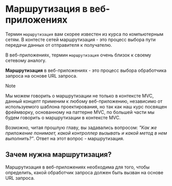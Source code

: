 # Маршрутизация в веб-приложениях

Термин `маршрутизация` вам скорее известен из курса по компьютерным сетям. В контесте сетей маршрутизация - это процесс выбора пути передачи данных от отправителя к получателю. 

В веб-приложениях, термин `маршрутизация` очень близок к своему сетевому аналогу. 

**Маршрутизация** в веб-приложениях - это процесс выбора обработчика запроса на основе URL запроса.

> [!NOTE]
> Мы можем говорить о маршрутизации не только в контексте MVC, данный концепт применим к любому веб-приложению, независимо от используемого шаблона проектирования, но так как наш курс посвящен фреймворку, основанному на паттерне MVC, по большей части мы будем говорить о маршрутизации в контексте MVC.

Возможно, читая прошлую главу, вы задавались вопросом: _"Как же приложение понимает, какой контроллер вызывать и какой метод в нем выполнить?"_. Ответ на этот вопрос - маршрутизация.    

## Зачем нужна маршрутизация?

Маршрутизация в веб-приложениях необходима для того, чтобы определить, какой обработчик запроса должен быть вызван на основе URL запроса.
